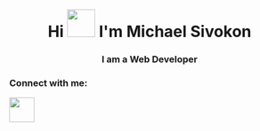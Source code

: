 <h1 align="center"> Hi <img src="https://raw.githubusercontent.com/blackcater/blackcater/main/images/Hi.gif" width="50" height="50"> I'm Michael Sivokon </h1>
<h3 align="center"> I am a Web Developer </h3>
<h3>Connect with me:</h3>
<a href="https://t.me/s1vo13" target="_blank"> <img src="https://upinvestissements.com/static/images/telegram/telegram.png"  width="45" height="45"> </a>
